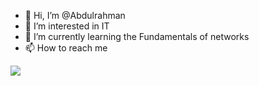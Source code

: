 - 👋 Hi, I’m @Abdulrahman
- 👀 I’m interested in IT
- 🌱 I’m currently learning the Fundamentals of networks
- 📫 How to reach me
  <p align="center">
    <a href="https://www.linkedin.com/in/a-ghamdi"> 
 <img src="https://skillicons.dev/icons?i=linkedin" />
  </a>
</p>
<!---
d7vtc/d7vtc is a ✨ special ✨ repository because its `README.md` (this file) appears on your GitHub profile.
You can click the Preview link to take a look at your changes.
--->
